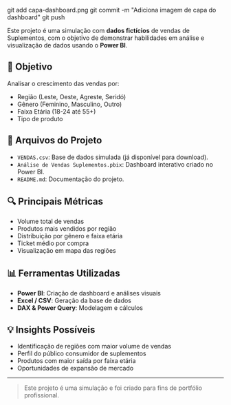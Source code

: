 git add capa-dashboard.png
git commit -m "Adiciona imagem de capa do dashboard"
git push

Este projeto é uma simulação com **dados fictícios** de vendas de Suplementos, com o objetivo de demonstrar habilidades em análise e visualização de dados usando o **Power BI**.

## 🎯 Objetivo

Analisar o crescimento das vendas por:
- Região (Leste, Oeste, Agreste, Seridó)
- Gênero (Feminino, Masculino, Outro)
- Faixa Etária (18-24 até 55+)
- Tipo de produto

## 📁 Arquivos do Projeto

- `VENDAS.csv`: Base de dados simulada (já disponível para download).
- `Análise de Vendas Suplementos.pbix`: Dashboard interativo criado no Power BI.
- `README.md`: Documentação do projeto.

## 🔍 Principais Métricas

- Volume total de vendas
- Produtos mais vendidos por região
- Distribuição por gênero e faixa etária
- Ticket médio por compra
- Visualização em mapa das regiões

## 📊 Ferramentas Utilizadas

- **Power BI**: Criação de dashboard e análises visuais
- **Excel / CSV**: Geração da base de dados
- **DAX & Power Query**: Modelagem e cálculos

## 💡 Insights Possíveis

- Identificação de regiões com maior volume de vendas
- Perfil do público consumidor de suplementos
- Produtos com maior saída por faixa etária
- Oportunidades de expansão de mercado

---

> Este projeto é uma simulação e foi criado para fins de portfólio profissional.

